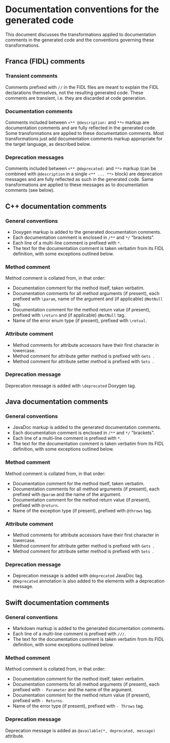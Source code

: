 Documentation conventions for the generated code
================================================

This document discusses the transformations applied to documentation comments in the generated code
and the conventions governing these transformations.

Franca (FIDL) comments
----------------------

### Transient comments
Comments prefixed with `//` in the FIDL files are meant to explain the FIDL declarations themselves,
not the resulting generated code. These comments are transient, i.e. they are discarded at code
generation.

### Documentation comments
Comments included between `<** @description:` and `**>` markup are documentation comments and are
fully reflected in the generated code. Some transformations are applied to these documentation
comments. Most transformations just add documentation comments markup appropriate for the target
language, as described below.

### Deprecation messages
Comments included between `<** @deprecated:` and `**>` markup (can be combined with `@description`
in a single `<** ... **>` block) are deprecation messages and are fully reflected as such in the
generated code. Same transformations are applied to these messages as to documentation comments (see
below).

C++ documentation comments
--------------------------

### General conventions
* Doxygen markup is added to the generated documentation comments.
* Each documentation comment is enclosed in `/**` and `*/` "brackets".
* Each line of a multi-line comment is prefixed with `*`.
* The text for the documentation comment is taken verbatim from its FIDL definition, with some
  exceptions outlined below.

### Method comment
Method comment is collated from, in that order:
* Documentation comment for the method itself, taken verbatim.
* Documentation comments for all method arguments (if present), each prefixed with `\param`, name of
  the argument and (if applicable) `@NotNull` tag.
* Documentation comment for the method return value (if present), prefixed with `\return` and (if
  applicable) `@NotNull` tag.
* Name of the error enum type (if present), prefixed with `\retval`.

### Attribute comment
* Method comments for attribute accessors have their first character in lowercase.
* Method comment for attribute getter method is prefixed with `Gets `.
* Method comment for attribute setter method is prefixed with `Sets `.

### Deprecation message
Deprecation message is added with `\deprecated` Doxygen tag.

Java documentation comments
---------------------------

### General conventions
* JavaDoc markup is added to the generated documentation comments.
* Each documentation comment is enclosed in `/**` and `*/` "brackets".
* Each line of a multi-line comment is prefixed with `*`.
* The text for the documentation comment is taken verbatim from its FIDL definition, with some
  exceptions outlined below.

### Method comment
Method comment is collated from, in that order:
* Documentation comment for the method itself, taken verbatim.
* Documentation comments for all method arguments (if present), each prefixed with `@param` and the
  name of the argument.
* Documentation comment for the method return value (if present), prefixed with `@return`.
* Name of the exception type (if present), prefixed with `@throws` tag.

### Attribute comment
* Method comments for attribute accessors have their first character in lowercase.
* Method comment for attribute getter method is prefixed with `Gets `.
* Method comment for attribute setter method is prefixed with `Sets `.

### Deprecation message
* Deprecation message is added with `@deprecated` JavaDoc tag.
* `@Deprecated` annotation is also added to the elements with a deprecation message.

Swift documentation comments
----------------------------

### General conventions
* Markdown markup is added to the generated documentation comments.
* Each line of a multi-line comment is prefixed with `///`.
* The text for the documentation comment is taken verbatim from its FIDL definition, with some
  exceptions outlined below.

### Method comment
Method comment is collated from, in that order:
* Documentation comment for the method itself, taken verbatim.
* Documentation comments for all method arguments (if present), each prefixed with `- Parameter` and
  the name of the argument.
* Documentation comment for the method return value (if present), prefixed with `- Returns`.
* Name of the error type (if present), prefixed with `- Throws` tag.

### Deprecation message
Deprecation message is added as `@available(*, deprecated, message)` attribute.
